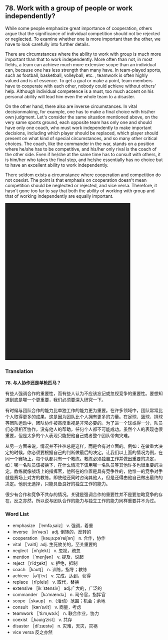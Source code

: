 ## 78. Work with a group of people or work independently?

While some people emphasize great importance of cooperation, others argue that the significance of individual competition should not be rejected or neglected. To examine whether one is more important than the other, we have to look carefully into further details.

There are circumstances where the ability to work with group is much more important than that to work independently. More often than not, in most fields, a team can achieve much more extensive scope than an individual can, because one has less strength than many have. In team-played sports, such as football, basketball, volleyball, etc. , teamwork is often highly valued and is of essence. To get a goal or make a point, team members have to cooperate with each other, nobody could achieve without others' help. Although individual competence is a must, too much accent on his personal ability will lead him even the whole team to a disaster.

On the other hand, there also are inverse circumstances. In vital decisionmaking, for example, one has to make a final choice with his/her own judgment. Let's consider the same situation mentioned above, on the very same sports ground, each opposite team has only one and should have only one coach, who must work independently to make important decisions, including which player should be replaced, which player should present on what kind of special circumstances, and so many other critical choices. The coach, like the commander in the war, stands on a position where he/she has to be competitive, and his/her only rival is the coach of the other side. Even if he/she at the same time has to consult with others, it is him/her who takes the final step, and he/she essentially has no choice but to have an excellent ability to work independently.

There seldom exists a circumstance where cooperation and competition do not coexist. The point is that emphasis on cooperation doesn't mean competition should be neglected or rejected, and vice versa. Therefore, it hasn't gone too far to say that both the ability of working with group and that of working independently are equally important.

![](images/padding_400x500.png)

### Translation

**78. 与人协作还是单枪匹马？**

有些人强调合作的重要性，而有些人认为不应该忘记或忽视竞争的重要性。要想知道到底是哪一个更重要，我们必须要深入研究一下。

有时候与团队合作的能力比单独工作的能力更为重要。在许多领域中，团队常常比个人取得更多的成果，这是因为团队比个人拥有更多的力量。在足球、篮球、排球等团队运动中，团队协作被高度重视是非常必要的。为了进一个球或得一分，队员们必须相互协作，没有他人的帮助，任何个人都不可能成功。虽然个人的表现也很重要，但是太多的个人表现只能把他自己或者整个团队带向灾难。

从另一方面来说，情况并不往往总是这样，而是会有对立面的。例如：在做重大决定的时候，你必须要根据自己的判断做最后的决定。让我们以上面的情况为例，在同一个赛场上，每个队都只有一个教练。教练必须独自工作并做出重要的决定，如：哪一名队员该被换下，在什么情况下该用哪一名队员等其他许多也很重要的决定。教练就像战场上的指挥官，他所在的位置是具有竞争性的，他惟一的竞争对手就是赛场上对方的教练。即使他还同时咨询其他人，但是还得由他自己做出最终的决定。他别无选择，只能具备良好的独立工作的能力。

很少有合作和竞争不共存的情况。关键是强调合作的重要性并不是要忽略竞争的存在，反之亦然，所以说与团队合作的能力与独立工作的能力同样重要并不为过。

### Word List

+ emphasize ［ˈemfəˌsaiz］ v. 强调，着重
+ inverse ［inˈvə:s］ adj. 倒转的，反转的
+ cooperation ［kəuˌa:pəˈreiʃən］ n. 合作，协作
+ vital ［ˈvaitl］adj. 生死攸关的，至关重要的
+ neglect ［niˈglekt］ v. 忽视，疏忽
+ mention ［ˈmenʃən］ v. 提及，说起
+ reject ［riˈdʒekt］ v. 拒绝，抵制
+ coach ［kəutʃ］ n. 训练，指导；教练
+ achieve ［əˈtʃi:v］ v. 完成，达到，获得
+ replace ［riˈpleis］ v. 取代，替换
+ extensive ［ik ˈstensiv］ adj.广大的，广泛的
+ commander ［kəˈmændə］ n. 司令官，指挥官
+ scope ［skəup］ n.（活动）范围；机会；余地
+ consult ［kənˈsʌlt］ v. 商量，考虑
+ teamwork ［ˈti:mˌwə:k］ n. 联合作业，协力
+ coexist ［ˌkəuigˈzist］ v. 共存
+ disaster ［diˈzæstə］ n. 灾难，天灾，灾祸
+ vice versa 反之亦然 


